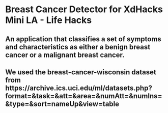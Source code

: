 # Breast Cancer Detector for XdHacks Mini LA - Life Hacks

<h2>An application that classifies a set of symptoms and characteristics as either a benign breast cancer or a malignant breast cancer.</h2>
<h2>We used the breast-cancer-wisconsin dataset from https://archive.ics.uci.edu/ml/datasets.php?format=&task=&att=&area=&numAtt=&numIns=&type=&sort=nameUp&view=table<h2>
